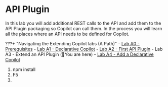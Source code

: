 # API Plugin

In this lab you will add additional REST calls to the API and add them to the API Plugin packaging so Copilot can call them. In the process you will learn all the places where an API needs to be defined for Copilot.

???+ "Navigating the Extending Copilot labs (A Path)"
    - [Lab A0 - Prerequisites](/copilot-camp/pages/extend-m365-copilot/00-prerequisites)
    - [Lab A1 - Declarative Copilot](/copilot-camp/pages/01-declarative-copilot.md)
    - [Lab A2 - First API Plugin](/copilot-camp/pages/extend-m365-copilot/02-api-plugin)
    - Lab A3 - Extend an API Plugin (📍You are here)
    - [Lab A4 - Add a Declarative Copilot](/copilot-camp/pages/extend-m365-copilot/04-add-declarative-copilot)



1. npm install
2. F5
3. 